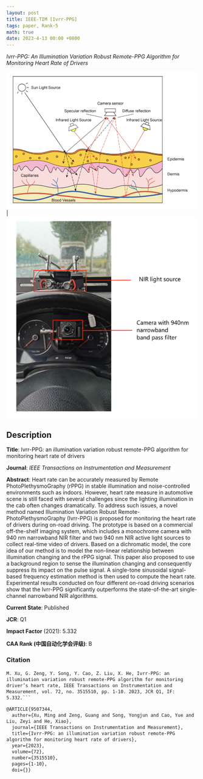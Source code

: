 ```yaml
---
layout: post
title: IEEE-TIM [Ivrr-PPG]
tags: paper, Rank-5
math: true
date: 2023-4-13 00:00 +0800
---
```


*Ivrr-PPG: An Illumination Variation Robust Remote-PPG Algorithm for Monitoring Heart Rate of Drivers*

![GA](https://github.com/Samlzy/pics/raw/Samlzy-patch-1/XuM01-1.png) | ![GA](https://github.com/Samlzy/pics/raw/Samlzy-patch-1/XuM01-2.png)

## Description

**Title**: Ivrr-PPG: an illumination variation robust remote-PPG algorithm for monitoring heart rate of drivers

**Journal**: *IEEE Transactions on Instrumentation and Measurement*

**Abstract**: Heart rate can be accurately measured by Remote PhotoPlethysmoGraphy (rPPG) in stable illumination and noise-controlled environments such as indoors. However, heart rate measure in automotive scene is still faced with several challenges since the lighting illumination in the cab often changes dramatically. To address such issues, a novel method named Illumination Variation Robust Remote-PhotoPlethysmoGraphy (Ivrr-PPG) is proposed for monitoring the heart rate of drivers during on-road driving. The prototype is based on a commercial off-the-shelf imaging system, which includes a monochrome camera with 940 nm narrowband NIR filter and two 940 nm NIR active light sources to collect real-time video of drivers. Based on a dichromatic model, the core idea of our method is to model the non-linear relationship between illumination changing and the rPPG signal. This paper also proposed to use a background region to sense the illumination changing and consequently suppress its impact on the pulse signal. A single-tone sinusoidal signal-based frequency estimation method is then used to compute the heart rate. Experimental results conducted on four different on-road driving scenarios show that the Ivrr-PPG significantly outperforms the state-of-the-art single-channel narrowband NIR algorithms.

**Current State**: Published

**JCR**: Q1

**Impact Factor** (2021): 5.332

**CAA Rank (中国自动化学会评级)**: B

### Citation

```
M. Xu, G. Zeng, Y. Song, Y. Cao, Z. Liu, X. He, Ivrr-PPG: an illumination variation robust remote-PPG algorithm for monitoring driver’s heart rate, IEEE Transactions on Instrumentation and Measurement, vol. 72, no. 3515510, pp. 1-10. 2023, JCR Q1, IF: 5.332.```
```

```
@ARTICLE{9507344,
  author={Xu, Ming and Zeng, Guang and Song, Yongjun and Cao, Yue and Liu, Zeyi and He, Xiao},
  journal={IEEE Transactions on Instrumentation and Measurement}, 
  title={Ivrr-PPG: an illumination variation robust remote-PPG algorithm for monitoring heart rate of drivers}, 
  year={2023},
  volume={72},
  number={3515510},
  pages={1-10},
  doi={}}

```
